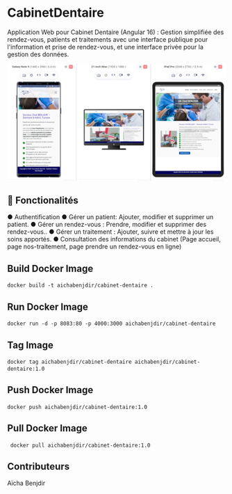 # CabinetDentaire

Application Web pour Cabinet Dentaire (Angular 16) : Gestion simplifiée des rendez-vous, patients et traitements avec une interface publique pour l'information et prise de rendez-vous, et une interface privée pour la gestion des données. 




![](https://github.com/AichaBenjdir/Cabinet-Dentaire/blob/665727fb8d7f27c29b9eccf8be8f897cccd8b4f5/Cabinet%20dentaire.png)






## 🚀 Fonctionalités

● Authentification 
● Gérer un patient: Ajouter, modifier et supprimer un patient.
● Gérer un rendez-vous : Prendre, modifier et supprimer des rendez-vous..
● Gérer un traitement : Ajouter, suivre et mettre à jour les soins apportés.
● Consultation des informations du cabinet (Page accueil, page nos-traitement, page prendre un rendez-vous en ligne) 


## Build Docker Image

    docker build -t aichabenjdir/cabinet-dentaire .

## Run Docker Image
  
    docker run -d -p 8083:80 -p 4000:3000 aichabenjdir/cabinet-dentaire

## Tag Image
     
    docker tag aichabenjdir/cabinet-dentaire aichabenjdir/cabinet-dentaire:1.0

## Push Docker Image
    
    docker push aichabenjdir/cabinet-dentaire:1.0

## Pull Docker Image
   
     docker pull aichabenjdir/cabinet-dentaire:1.0
   
## Contributeurs
  Aïcha Benjdir 

